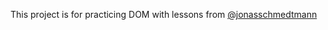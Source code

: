 This project is for practicing DOM with lessons from [@jonasschmedtmann](https://github.com/jonasschmedtmann)
